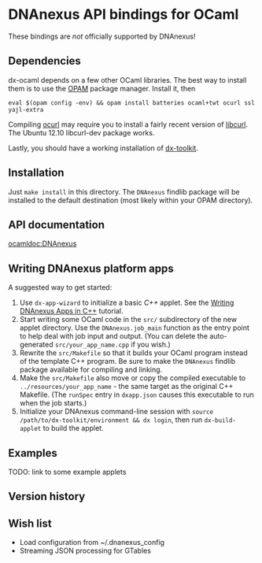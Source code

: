 # DNAnexus API bindings for OCaml

These bindings are *not* officially supported by DNAnexus!

## Dependencies

dx-ocaml depends on a few other OCaml libraries. The best way to install them
is to use the [OPAM](http://opam.ocamlpro.com/doc/Quick_Install.html) package
manager. Install it, then

```eval $(opam config -env) && opam install batteries ocaml+twt ocurl ssl yajl-extra```

Compiling [ocurl](http://ocurl.forge.ocamlcore.org/) may require you to
install a fairly recent version of [libcurl](http://curl.haxx.se/libcurl/).
The Ubuntu 12.10 libcurl-dev package works.

Lastly, you should have a working installation of
[dx-toolkit](http://wiki.dnanexus.com/Downloads#DNAnexus-Platform-SDK).

## Installation

Just `make install` in this directory. The `DNAnexus` findlib package will be
installed to the default destination (most likely within your OPAM directory).

## API documentation

[ocamldoc:DNAnexus](http://mlin.github.com/dx-ocaml/DNAnexus.html)

## Writing DNAnexus platform apps

A suggested way to get started:

1. Use `dx-app-wizard` to initialize a basic _C++_ applet. See the [Writing
DNAnexus Apps in C++](http://wiki.dnanexus.com/Developer-Tutorials/Cpp/Cpp)
tutorial.
1. Start writing some OCaml code in the `src/` subdirectory of the new applet
directory. Use the `DNAnexus.job_main` function as the entry point to help
deal with job input and output. (You can delete the auto-generated
`src/your_app_name.cpp` if you wish.)
1. Rewrite the `src/Makefile` so that it builds your OCaml program instead of
the template C++ program. Be sure to make the `DNAnexus` findlib package
available for compiling and linking.
1. Make the `src/Makefile` also move or copy the compiled executable to
`../resources/your_app_name` - the same target as the original C++ Makefile.
(The `runSpec` entry in `dxapp.json` causes this executable to run when the
job starts.)
1. Initialize your DNAnexus command-line session with `source
/path/to/dx-toolkit/environment && dx login`, then run `dx-build-applet` to
build the applet.

## Examples

TODO: link to some example applets

## Version history

## Wish list

- Load configuration from ~/.dnanexus_config
- Streaming JSON processing for GTables
